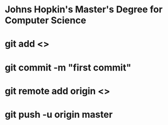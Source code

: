 # Johns Hopkin's Master's Degree for Computer Science
# git add <<filename>>
# git commit -m "first commit"
# git remote add origin <<HTTPS URL>>
# git push -u origin master
